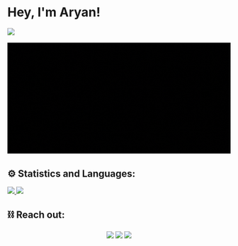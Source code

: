 # Hey, I'm Aryan!
 
<img src="https://komarev.com/ghpvc/?username=Aryandotgit">
</a>
<p align='center'><img src=https://github.com/Aryandotgit/Aryandotgit/blob/main/Hello.gif>

  
## ⚙ Statistics and Languages:
  
<a href="https://github.com/Aryandotgit/Aryandotgit">
<img width="50%" src="https://github-readme-stats.vercel.app/api//?username=Aryandotgit&theme=dracula&count_private=true&show_icons=true&title_color=ff6e96&text_color=f8f8f2&include_all_commits=true" width=421px/>
</a>
<a href="https://github.com/Aryandotgit/Aryandotgit">
<img width="43%" src="https://github-readme-stats.vercel.app/api/top-langs/?username=Aryandotgit&theme=dracula&count_private=true&show_icons=true&layout=compact&show_icons=true&title_color=ff6e96&text_color=f8f8f2&langs_count=10" />
</a>
<br/>

## ⛓️ Reach out:
  
<p align='center'>
<a href = "https://www.linkedin.com/in/aryan-raj-banerjee-a394061ba"><img src="https://icons8.com/icon/xuvGCOXi8Wyg/linkedin"/></a>
<a href = "https://twitter.com/Aryantweets2"><img src="https://icons8.com/icon/5MQ0gPAYYx7a/twitter"/></a>
<a href = "https://www.instagram.com/zxeph_/"><img src="https://icons8.com/icon/Xy10Jcu1L2Su/instagram"/></a>
</p>



  
